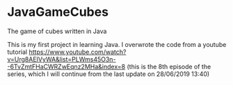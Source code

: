 # JavaGameCubes
The game of cubes written in Java

This is my first project in learning Java. I overwrote the code from a youtube tutorial https://www.youtube.com/watch?v=Urg8AEIVyWA&list=PLWms45O3n--6TvZmtFHaCWRZwEqnz2MHa&index=8 (this is the 8th episode of the series, which I will continue from the last update on 28/06/2019 13:40)
